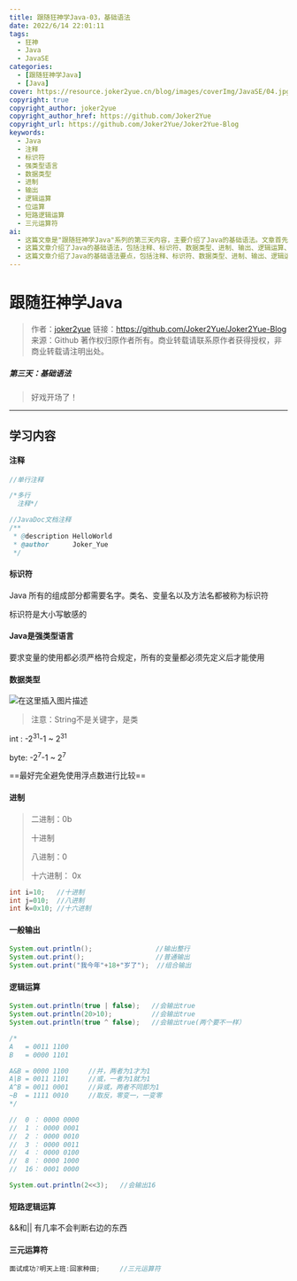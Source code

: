 ```yaml
---
title: 跟随狂神学Java-03，基础语法
date: 2022/6/14 22:01:11
tags:
  - 狂神
  - Java
  - JavaSE
categories:
  - [跟随狂神学Java]
  - [Java]
cover: https://resource.joker2yue.cn/blog/images/coverImg/JavaSE/04.jpg
copyright: true
copyright_author: joker2yue
copyright_author_href: https://github.com/Joker2Yue
copyright_url: https://github.com/Joker2Yue/Joker2Yue-Blog
keywords:
  - Java
  - 注释
  - 标识符
  - 强类型语言
  - 数据类型
  - 进制
  - 输出
  - 逻辑运算
  - 位运算
  - 短路逻辑运算
  - 三元运算符
ai: 
  - 这篇文章是"跟随狂神学Java"系列的第三天内容，主要介绍了Java的基础语法。文章首先讨论了注释的使用方式，包括单行注释、多行注释和JavaDoc文档注释。接着，文章解释了标识符的概念，强调Java中的标识符是大小写敏感的。然后，文章提到Java是强类型语言，要求变量必须先定义后使用。文章还介绍了不同的数据类型，包括整数类型和字符串类型，并提到了进制表示法。此外，文章展示了一般的输出方法和逻辑运算，包括逻辑运算符的使用和位运算。最后，文章介绍了短路逻辑运算和三元运算符的概念。通过简单的示例和清晰的文字，文章帮助读者建立了对Java基础语法的初步了解。
  - 这篇文章介绍了Java的基础语法，包括注释、标识符、数据类型、进制、输出、逻辑运算、位运算、短路逻辑运算、三元运算符等内容，以帮助初学者建立Java编程的基本概念。
  - 这篇文章介绍了Java的基础语法要点，包括注释、标识符、数据类型、进制、输出、逻辑运算、位运算、短路逻辑运算和三元运算符。文章以简明的示例和文字说明帮助读者理解这些基础概念。
---
```

# 跟随狂神学Java
> 作者：[joker2yue](https://github.com/Joker2Yue)
> 链接：https://github.com/Joker2Yue/Joker2Yue-Blog
> 来源：Github
> 著作权归原作者所有。商业转载请联系原作者获得授权，非商业转载请注明出处。
##### 第三天：基础语法

> 好戏开场了！

---

## 学习内容

#### 注释

~~~java
//单行注释

/*多行
  注释*/

//JavaDoc文档注释
/**
 * @description HelloWorld
 * @author		Joker_Yue
 */
~~~



#### 标识符

Java 所有的组成部分都需要名字。类名、变量名以及方法名都被称为标识符

标识符是大小写敏感的



#### Java是强类型语言

要求变量的使用都必须严格符合规定，所有的变量都必须先定义后才能使用



#### 数据类型

![在这里插入图片描述](./跟随狂神学Java-3/d77a4a2a703e4348b89373d6d9666061.png)



> 注意：String不是关键字，是类

int : 		-2<sup>31</sup>-1 ~ 2<sup>31</sup>

byte: 	  -2<sup>7</sup>-1 ~ 2<sup>7</sup>

==最好完全避免使用浮点数进行比较==



#### 进制

> 二进制：0b 
>
> 十进制
>
> 八进制：0
>
> 十六进制： 0x

~~~java
int i=10;	//十进制
int j=010;	//八进制
int k=0x10;	//十六进制
~~~



#### 一般输出

~~~java
System.out.println();                //输出整行
System.out.print();                  //普通输出
System.out.print("我今年"+18+"岁了");  //组合输出
~~~






#### 逻辑运算
~~~java
System.out.println(true | false);   //会输出true
System.out.println(20>10);      	//会输出true
System.out.println(true ^ false);   //会输出true(两个要不一样）
~~~

~~~java
/*
A   = 0011 1100
B   = 0000 1101

A&B = 0000 1100		//并，两者为1才为1
A|B = 0011 1101		//或，一者为1就为1
A^B = 0011 0001		//异或，两者不同即为1
~B  = 1111 0010		//取反，零变一，一变零
*/
~~~

~~~java
//	0 ： 0000 0000
//	1 ： 0000 0001
//	2 ： 0000 0010
//	3 ： 0000 0011
//  4 ： 0000 0100
//	8 ： 0000 1000
//  16：	0001 0000

System.out.println(2<<3);	//会输出16
~~~



#### 短路逻辑运算
&&和||    有几率不会判断右边的东西



#### 三元运算符

~~~java
面试成功?明天上班:回家种田;		//三元运算符
~~~

